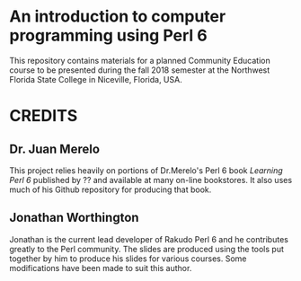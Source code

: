 # An introduction to computer programming using Perl 6

This repository contains materials for a planned Community Education course
to be presented during the fall 2018 semester at the Northwest Florida State
College in Niceville, Florida, USA.

# CREDITS

## Dr. Juan Merelo

This project relies heavily on portions of Dr.Merelo's Perl 6 book *Learning Perl 6*
published by ?? and available at many on-line bookstores.  It also uses much
of his Github repository for producing that book.

## Jonathan Worthington

Jonathan is the current lead developer of Rakudo Perl 6 and he contributes greatly to the Perl community.
The slides are produced using the tools put together by him to produce his slides
for various courses. Some modifications have been made to suit this author.
